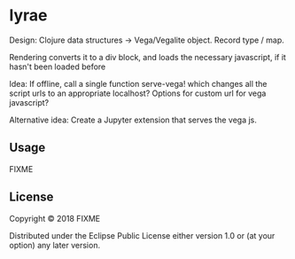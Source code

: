# lyrae

Design: Clojure data structures -> Vega/Vegalite object. Record type / map.

Rendering converts it to a div block, and loads the necessary javascript, if it hasn't been loaded before

Idea: If offline, call a single function serve-vega! which changes all the script urls to an appropriate localhost? Options for custom url for vega javascript?

Alternative idea: Create a Jupyter extension that serves the vega js.

## Usage

FIXME

## License

Copyright © 2018 FIXME

Distributed under the Eclipse Public License either version 1.0 or (at
your option) any later version.

